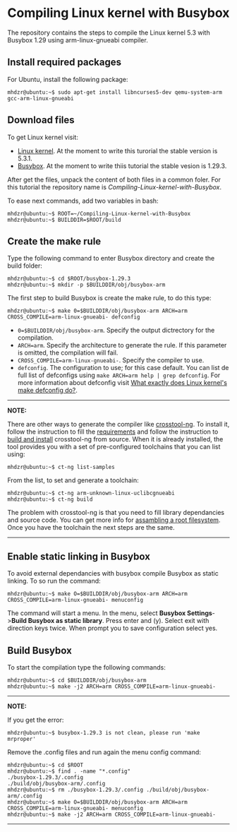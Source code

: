 # Compiling Linux kernel with Busybox
The repository contains the steps to compile the Linux kernel 5.3 with Busybox 1.29 using arm-linux-gnueabi compiler. 

## Install required packages
For Ubuntu, install the following package:
```console
mhdzr@ubuntu:~$ sudo apt-get install libncurses5-dev qemu-system-arm gcc-arm-linux-gnueabi
```
## Download files 
To get Linux kernel visit:
*  [Linux kernel](https://www.kernel.org/).
At the moment to write this turorial the stable version is 5.3.1.
*  [Busybox](https://busybox.net/).
At the moment to write thiis tutorial the stable vesion is 1.29.3.

After get the files, unpack the content of both files in a common foler. For this tutorial the repository name is *Compiling-Linux-kernel-with-Busybox*. 

To ease next commands, add two variables in bash:

```console
mhdzr@ubuntu:~$ ROOT=~/Compiling-Linux-kernel-with-Busybox
mhdzr@ubuntu:~$ BUILDDIR=$ROOT/build 
```
## Create the make rule
Type the following command to enter Busybox directory and create the build folder:
```console
mhdzr@ubuntu:~$ cd $ROOT/busybox-1.29.3
mhdzr@ubuntu:~$ mkdir -p $BUILDDIR/obj/busybox-arm
```
The first step to build Busybox is create the make rule, to do this type: 
```console
mhdzr@ubuntu:~$ make 0=$BUILDDIR/obj/busybox-arm ARCH=arm CROSS_COMPILE=arm-linux-gnueabi- defconfig
```

* `0=$BUILDDIR/obj/busybox-arm`. Specify the output dictrectory for the compilation. 
* `ARCH=arm`. Specify the architecture to generate the rule. If this parameter is omitted, the compilation will fail. 
* `CROSS_COMPILE=arm-linux-gnueabi-`. Specify the compiler to use. 
* `defconfig`. The configuration to use; for this case default. You can list de full list of defconfigs using `make ARCH=arm help | grep defconfig`. For more information about defconfig visit [What exactly does Linux kernel's make defconfig do?](https://stackoverflow.com/questions/41885015/what-exactly-does-linux-kernels-make-defconfig-do/41886394).

---
**NOTE:**

There are other ways to generate the compiler like [crosstool-ng](https://crosstool-ng.github.io/). To install it, follow the instruction to fill the [requirements](https://crosstool-ng.github.io/docs/os-setup/) and  follow the instruction to [build and install](https://crosstool-ng.github.io/docs/install/) crosstool-ng from source. When it is already installed, the tool provides you with a set of pre-configured toolchains that you can list using: 

```
mhdzr@ubuntu:~$ ct-ng list-samples
```
From the list, to set and generate a toolchain:

```
mhdzr@ubuntu:~$ ct-ng arm-unknown-linux-uclibcgnueabi
mhdzr@ubuntu:~$ ct-ng build
```
The problem with crosstool-ng is that you need to fill library dependancies and source code. You can get more info for [assambling a root filesystem](https://crosstool-ng.github.io/docs/toolchain-usage/). Once you have the toolchain the next steps are the same. 

---

## Enable static linking in Busybox

To avoid external dependancies with busybox compile Busybox as static linking. To so run the command: 
```
mhdzr@ubuntu:~$ make O=$BUILDDIR/obj/busybox-arm ARCH=arm CROSS_COMPILE=arm-linux-gnueabi- menuconfig 
```

The command will start a menu. In the menu, select **Busybox Settings**->**Build Busybox as static library**. Press enter and (y). Select exit with direction keys twice. When prompt you to save configuration select yes. 

## Build Busybox
To start the compilation type the following commands: 

```
mhdzr@ubuntu:~$ cd $BUILDDIR/obj/busybox-arm
mhdzr@ubuntu:~$ make -j2 ARCH=arm CROSS_COMPILE=arm-linux-gnueabi-
```
---
**NOTE:**

If you get the error: 

```
mhdzr@ubuntu:~$ busybox-1.29.3 is not clean, please run 'make mrproper'
```

Remove the .config files and run again the menu config command: 

```
mhdzr@ubuntu:~$ cd $ROOT
mhdzr@ubuntu:~$ find . -name "*.config"
./busybox-1.29.3/.config
./build/obj/busybox-arm/.config
mhdzr@ubuntu:~$ rm ./busybox-1.29.3/.config ./build/obj/busybox-arm/.config
mhdzr@ubuntu:~$ make O=$BUILDDIR/obj/busybox-arm ARCH=arm CROSS_COMPILE=arm-linux-gnueabi- menuconfig
mhdzr@ubuntu:~$ make -j2 ARCH=arm CROSS_COMPILE=arm-linux-gnueabi-
```



---



